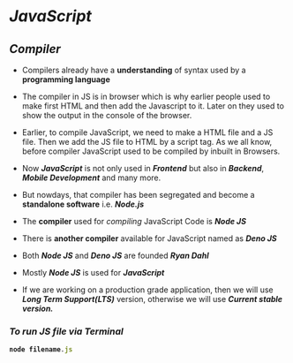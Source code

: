 # _JavaScript_
## _Compiler_
- Compilers already have a **understanding** of syntax used by a **programming language**

- The compiler in JS is in browser which is why earlier people used to make first HTML and then add the Javascript to it. Later on they used to show the output in the console of the browser.

- Earlier, to compile JavaScript, we need to make a HTML file and a JS file. Then we add the JS file to HTML by a script tag. As we all know, before compiler JavaScript used to be compiled by inbuilt in Browsers.

- Now _**JavaScript**_ is not only used in _**Frontend**_  but also in _**Backend**_, _**Mobile Development**_ and many more.

- But nowdays, that compiler has been segregated and become a **standalone software** i.e. **_Node.js_**

- The **compiler** used for _compiling_ JavaScript Code is _**Node JS**_

- There is **another compiler** available for JavaScript named as _**Deno JS**_

- Both _**Node JS**_ and _**Deno JS**_ are founded _**Ryan Dahl**_

- Mostly _**Node JS**_ is used for _**JavaScript**_

- If we are working on a production grade application, then we will use _**Long Term Support(LTS)**_ version, otherwise we will use _**Current stable version.**_

### _To run  JS file via Terminal_

<b>

```javascript
node filename.js
```
</b>



